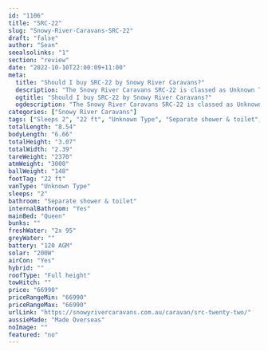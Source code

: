 ```yaml
---
id: "1106"
title: "SRC-22"
slug: "Snowy-River-Caravans-SRC-22"
draft: "false"
author: "Sean"
seealsolinks: "1"
section: "review"
date: "2022-10-10T22:00:09+11:00"
meta:
  title: "Should I buy SRC-22 by Snowy River Caravans?"
  description: "The Snowy River Caravans SRC-22 is classed as Unknown Type, and sleeps 2 people. It is Made Overseas and comes in at 22 ft. It generally has Separate shower & toilet."
  ogtitle: "Should I buy SRC-22 by Snowy River Caravans?"
  ogdescription: "The Snowy River Caravans SRC-22 is classed as Unknown Type, and sleeps 2 people. It is Made Overseas and comes in at 22 ft. It generally has Separate shower & toilet."
categories: ["Snowy River Caravans"]
tags: ["Sleeps 2", "22 ft", "Unknown Type", "Separate shower & toilet", "Full height", "60 - 70k", "Made Overseas"]
totalLength: "8.54"
bodyLength: "6.66"
totalHeight: "3.07"
totalWidth: "2.39"
tareWeight: "2370"
atmWeight: "3000"
ballWeight: "148"
footTag: "22 ft"
vanType: "Unknown Type"
sleeps: "2"
bathroom: "Separate shower & toilet"
internalBathroom: "Yes"
mainBed: "Queen"
bunks: ""
freshWater: "2x 95"
greyWater: ""
battery: "120 AGM"
solar: "200W"
airCon: "Yes"
hybrid: ""
roofType: "Full height"
towHitch: ""
price: "66990"
priceRangeMin: "66990"
priceRangeMax: "66990"
urlLink: "https://snowyrivercaravans.com.au/caravan/src-twenty-two/"
aussieMade: "Made Overseas"
noImage: ""
featured: "no"
---
```

